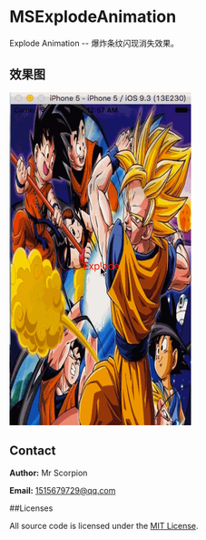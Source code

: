 # MSExplodeAnimation
Explode Animation -- 爆炸条纹闪现消失效果。

## 效果图

![](Explode.gif)

## Contact

**Author:** Mr Scorpion

**Email:** 1515679729@qq.com

##Licenses

All source code is licensed under the [MIT License]().
